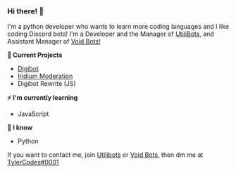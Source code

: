 ### Hi there! 👋
I'm a python developer who wants to learn more coding languages and I like coding Discord bots!
I'm a Developer and the Manager of [UtiliBots](https://utilibots.gg/), and Assistant Manager of [Void Bots!](https://voidbots.net)

**🔭 Current Projects**
- [Digibot](https://utilibots.gg/invite/digibot)
- [Iridium Moderation](https://utilibots.gg/invite/iridium)
- Digibot Rewrite (JS)

**⚡ I'm currently learning**
- JavaScript

**🤔 I know**
- Python

If you want to contact me, join [Utilibots](https://utilibots.gg/support) or [Void Bots](https://voidbots.net/join), then dm me at [TylerCodes#0001](https://discord.com/users/577640430683029514)
<!--
**DigitalTech518/DigitalTech518** is a ✨ _special_ ✨ repository because its `README.md` (this file) appears on your GitHub profile.

Here are some ideas to get you started:

- 🔭 I’m currently working on ...
- 🌱 I’m currently learning ...
- 👯 I’m looking to collaborate on ...
- 🤔 I’m looking for help with ...
- 💬 Ask me about ...
- 📫 How to reach me: ...
- 😄 Pronouns: ...
- ⚡ Fun fact: ...
-->
